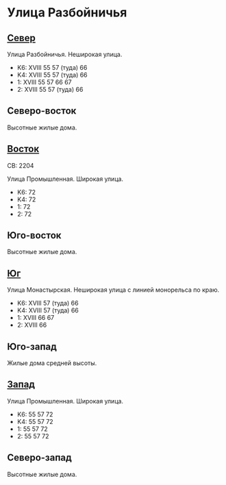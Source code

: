 # Улица Разбойничья

## [Север](./10450052.md)

Улица Разбойничья.
Неширокая улица.

* K6:   XVIII
        55  57 (туда)   66
* K4:   XVIII
        55  57 (туда)   66
* 1:    XVIII
        55  57  66  67
* 2:    XVIII
        55  57 (туда)   66

## Северо-восток

Высотные жилые дома.

## [Восток](./10460052.md)

СВ: 2204

Улица Промышленная.
Широкая улица.

* K6:   72
* K4:   72
* 1:    72
* 2:    72

## Юго-восток

Высотные жилые дома.

## [Юг](./10450065.md)

Улица Монастырская.
Неширокая улица с линией монорельса по краю.

* K6:   XVIII
        57 (туда)   66
* K4:   XVIII
        57 (туда)   66
* 1:    XVIII
        66  67
* 2:    XVIII
        66

## Юго-запад

Жилые дома средней высоты.

## [Запад](./10440065.md)

Улица Промышленная.
Широкая улица.

* K6:   55  57  72
* K4:   55  57  72
* 1:    55  57  72
* 2:    55  57  72

## Северо-запад

Высотные жилые дома.
